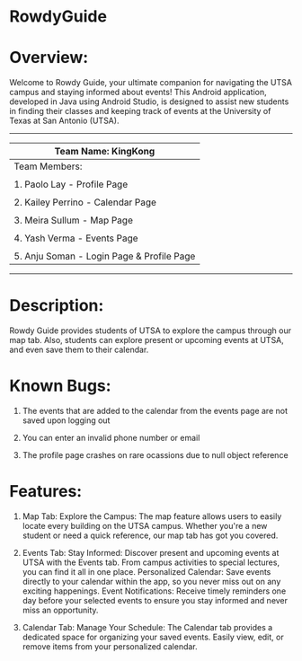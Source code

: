 # RowdyGuide

# Overview:
  Welcome to Rowdy Guide, your ultimate companion for navigating the UTSA campus and staying informed about events! 
  This Android application, developed in Java using Android Studio, is designed to assist new students in finding 
  their classes and keeping track of events at the University of Texas at San Antonio (UTSA).

--------------------------------------------
Team Name: KingKong                        |
-------------------------------------------|
Team Members:                              |
                                           |
1. Paolo Lay - Profile Page                |
                                           |
2. Kailey Perrino - Calendar Page          |
                                           |
3. Meira Sullum - Map Page                 |
                                           |
4. Yash Verma - Events Page                |
                                           |
5. Anju Soman - Login Page & Profile Page  |
--------------------------------------------

# Description:
  Rowdy Guide provides students of UTSA to explore the campus through our map tab. Also, students can explore present or upcoming events at UTSA, and even save them to their calendar.


# Known Bugs:
1. The events that are added to the calendar from the events page are not saved upon logging out
   
2. You can enter an invalid phone number or email
   
3. The profile page crashes on rare ocassions due to null object reference


# Features:
1. Map Tab: Explore the Campus: The map feature allows users to easily locate every building on the UTSA campus. Whether you're a new student or need a quick reference, our map tab has got you covered.

2. Events Tab: Stay Informed: Discover present and upcoming events at UTSA with the Events tab. From campus activities to special lectures, you can find it all in one place.
   Personalized Calendar: Save events directly to your calendar within the app, so you never miss out on any exciting happenings.
   Event Notifications: Receive timely reminders one day before your selected events to ensure you stay informed and never miss an opportunity.

3. Calendar Tab: Manage Your Schedule: The Calendar tab provides a dedicated space for organizing your saved events. Easily view, edit, or remove items from your personalized calendar.









